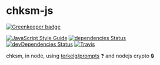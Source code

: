 # chksm-js

[![Greenkeeper badge](https://badges.greenkeeper.io/aburgd/chksm-js.svg)](https://greenkeeper.io/)

[![JavaScript Style Guide](https://img.shields.io/badge/code_style-standard-brightgreen.svg?style=flat-square)](https://standardjs.com)
[![dependencies Status](https://david-dm.org/aburgd/chksm-js/status.svg?style=flat-square)](https://david-dm.org/aburgd/chksm-js)
[![devDependencies Status](https://david-dm.org/aburgd/chksm-js/dev-status.svg?style=flat-square)](https://david-dm.org/aburgd/chksm-js?type=dev)
[![Travis](https://img.shields.io/travis/aburgd/chksm-js.svg?style=flat-square&label=travis)](https://travis-ci.org/aburgd/chksm-js)

chksm, in node, using [terkelg/prompts](https://github.com/terkelg/prompts) :question: and nodejs crypto :lock:
